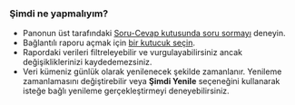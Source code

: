 ### <a name="what-now"></a>Şimdi ne yapmalıyım?
* Panonun üst tarafındaki [Soru-Cevap kutusunda soru sormayı](../consumer/end-user-q-and-a.md) deneyin.
* Bağlantılı raporu açmak için [bir kutucuk seçin](../consumer/end-user-tiles.md).
* Rapordaki verileri filtreleyebilir ve vurgulayabilirsiniz ancak değişikliklerinizi kaydedemezsiniz.
* Veri kümeniz günlük olarak yenilenecek şekilde zamanlanır. Yenileme zamanlamasını değiştirebilir veya **Şimdi Yenile** seçeneğini kullanarak isteğe bağlı yenileme gerçekleştirmeyi deneyebilirsiniz.

